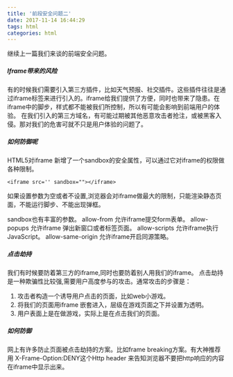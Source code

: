 ```yaml
---
title: '前段安全问题二'
date: 2017-11-14 16:44:29
tags: html
categories: html
---
```

继续上一篇我们来谈的前端安全问题。

##### Iframe带来的风险

有的时候我们需要引入第三方插件，比如天气预报、社交插件。这些插件往往是通过iframe标签来进行引入的。iframe给我们提供了方便，同时也带来了隐患。在iframe中的脚步，样式都不能被我们所控制，所以有可能会影响到前端用户的体验。
在我们引入的第三方域名，有可能过期被其他恶意攻击者抢注，或被黑客入侵。那对我们的危害可就不只是用户体验的问题了。

##### 如何防御呢

HTML5对iframe 新增了一个sandbox的安全属性，可以通过它对iframe的权限做各种限制。

```
<iframe src='' sandbox=""></iframe>
```

如果设置参数为空或者不设置,浏览器会对iframe做最大的限制，只能渲染静态页面，不能运行脚步、不能出现弹框。

sandbox也有丰富的参数。
allow-from 允许iframe提交form表单。
allow-popups 允许iframe 弹出新窗口或者标签页面。
allow-scripts 允许iframe执行JavaScript。
allow-same-origin 允许iframe开启同源策略。

##### 点击劫持

我们有时候要防着第三方的iframe,同时也要防着别人用我们的iframe。
点击劫持是一种欺骗性比较强,需要用户高度参与的攻击。通常攻击的步骤是：
1. 攻击者构造一个诱导用户点击的页面，比如web小游戏。
2. 将我们的页面用iframe 嵌套进入，层级在游戏页面之下并设置为透明。
3. 用户表面上是在做游戏，实际上是在点击我们的页面。

##### 如何防御

网上有许多防止页面被点击劫持的方案。比如frame breaking方案。有大神推荐用 X-Frame-Option:DENY这个Http header 来告知浏览器不要把http响应的内容在iframe中显示出来。
